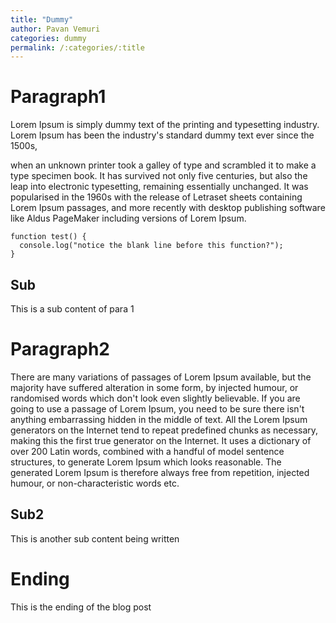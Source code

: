 ```yaml
---
title: "Dummy"
author: Pavan Vemuri
categories: dummy
permalink: /:categories/:title
---
```

# Paragraph1
Lorem Ipsum is simply dummy text of the printing and typesetting industry.
Lorem Ipsum has been the industry's standard dummy text ever since the 1500s,

when an unknown printer took a galley of type and scrambled it to make a type specimen book. It has survived not only five centuries, but also the leap into electronic typesetting, remaining essentially unchanged. It was popularised in the 1960s with the release of Letraset sheets containing Lorem Ipsum passages, and more recently with desktop publishing software like Aldus PageMaker including versions of Lorem Ipsum.

```
function test() {
  console.log("notice the blank line before this function?");
}
```
## Sub
This is a sub content of para 1
# Paragraph2
There are many variations of passages of Lorem Ipsum available, but the majority have suffered alteration in some form, by injected humour, or randomised words which don't look even slightly believable. If you are going to use a passage of Lorem Ipsum, you need to be sure there isn't anything embarrassing hidden in the middle of text. All the Lorem Ipsum generators on the Internet tend to repeat predefined chunks as necessary, making this the first true generator on the Internet. It uses a dictionary of over 200 Latin words, combined with a handful of model sentence structures, to generate Lorem Ipsum which looks reasonable. The generated Lorem Ipsum is therefore always free from repetition, injected humour, or non-characteristic words etc.
## Sub2
This is another sub content being written
# Ending
This is the ending of the blog post
